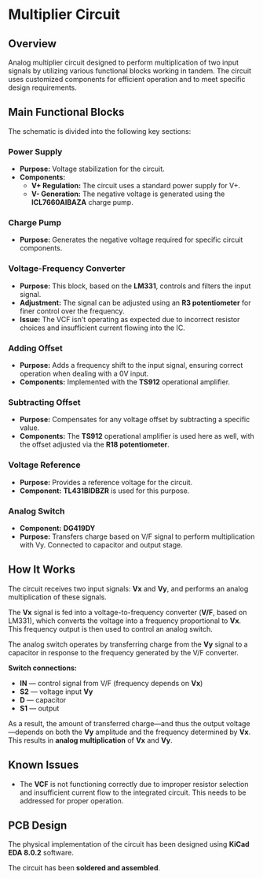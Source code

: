 # Multiplier Circuit

## Overview
Analog multiplier circuit designed to perform multiplication of two input signals by utilizing various functional blocks working in tandem. The circuit uses customized components for efficient operation and to meet specific design requirements.

## Main Functional Blocks
The schematic is divided into the following key sections:

### Power Supply
- **Purpose:** Voltage stabilization for the circuit.
- **Components:**
  - **V+ Regulation:** The circuit uses a standard power supply for V+.
  - **V- Generation:** The negative voltage is generated using the **ICL7660AIBAZA** charge pump.

### Charge Pump
- **Purpose:** Generates the negative voltage required for specific circuit components.

### Voltage-Frequency Converter
- **Purpose:** This block, based on the **LM331**, controls and filters the input signal.
- **Adjustment:** The signal can be adjusted using an **R3 potentiometer** for finer control over the frequency.
- **Issue:** The VCF isn't operating as expected due to incorrect resistor choices and insufficient current flowing into the IC.

### Adding Offset
- **Purpose:** Adds a frequency shift to the input signal, ensuring correct operation when dealing with a 0V input.
- **Components:** Implemented with the **TS912** operational amplifier.

### Subtracting Offset
- **Purpose:** Compensates for any voltage offset by subtracting a specific value.
- **Components:** The **TS912** operational amplifier is used here as well, with the offset adjusted via the **R18 potentiometer**.

### Voltage Reference
- **Purpose:** Provides a reference voltage for the circuit.
- **Component:** **TL431BIDBZR** is used for this purpose.

### Analog Switch
- **Component:** **DG419DY**  
- **Purpose:** Transfers charge based on V/F signal to perform multiplication with Vy. Connected to capacitor and output stage.

## How It Works

The circuit receives two input signals: **Vx** and **Vy**, and performs an analog multiplication of these signals.

The **Vx** signal is fed into a voltage-to-frequency converter (**V/F**, based on LM331), which converts the voltage into a frequency proportional to **Vx**. This frequency output is then used to control an analog switch.

The analog switch operates by transferring charge from the **Vy** signal to a capacitor in response to the frequency generated by the V/F converter.

**Switch connections:**
- **IN** — control signal from V/F (frequency depends on **Vx**)  
- **S2** — voltage input **Vy**  
- **D** — capacitor  
- **S1** — output  

As a result, the amount of transferred charge—and thus the output voltage—depends on both the **Vy** amplitude and the frequency determined by **Vx**. This results in **analog multiplication** of **Vx** and **Vy**.

## Known Issues
- The **VCF** is not functioning correctly due to improper resistor selection and insufficient current flow to the integrated circuit. This needs to be addressed for proper operation.

## PCB Design
The physical implementation of the circuit has been designed using **KiCad EDA 8.0.2** software.

The circuit has been **soldered and assembled**.
